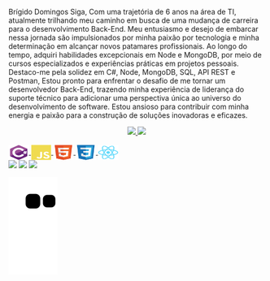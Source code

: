 Brígido Domingos Siga,
Com uma trajetória de 6 anos na área de TI, atualmente trilhando meu caminho em busca de uma mudança de carreira para o desenvolvimento Back-End. Meu entusiasmo e desejo de embarcar nessa jornada são impulsionados por minha paixão por tecnologia e minha determinação em alcançar novos
patamares profissionais. Ao longo do tempo, adquiri habilidades excepcionais em Node e MongoDB, por meio de cursos especializados e experiências práticas em projetos pessoais.
Destaco-me pela solidez em C#, Node, MongoDB, SQL, API REST e Postman, Estou pronto para enfrentar o desafio de me tornar um desenvolvedor Back-End, trazendo minha experiência de liderança do suporte técnico para adicionar uma perspectiva única ao universo do desenvolvimento de software. Estou ansioso para contribuir com minha energia e paixão para a construção de soluções inovadoras e eficazes.

<div align="center">
  <a href="https://github.com/BrigidoDsiga">
  <img height="180em" src="https://github-readme-stats.vercel.app/api?username=BrigidoDsiga&show_icons=true&theme=blue-green&include_all_commits=true&count_private=true"/>
  <img height="180em" src="https://github-readme-stats.vercel.app/api/top-langs/?username=BrigidoDsiga&layout=compact&langs_count=7&theme=chartreuse-dark"/>
</div>
 <div style="display: inline_block"><br>
  <img align="center" alt="Brigido-csharp" height="30" width="40" src="https://raw.githubusercontent.com/devicons/devicon/master/icons/csharp/csharp-original.svg"> 
  <img align="center" alt="Brigido-Js" height="30" width="40" src="https://raw.githubusercontent.com/devicons/devicon/master/icons/javascript/javascript-plain.svg">
  <img align="center" alt="Brigido-HTML5" height="30" width="40" src="https://raw.githubusercontent.com/devicons/devicon/master/icons/html5/html5-original.svg">
  <img align="center" alt="Brigido-CSS3" height="30" width="40" src="https://raw.githubusercontent.com/devicons/devicon/master/icons/css3/css3-original.svg">
  <img align="center" alt="Brigido-React" height="30" width="40" src="https://raw.githubusercontent.com/devicons/devicon/master/icons/react/react-original.svg"> 
</div>
 
<div> 
   <a href = "mailto:brigidosiga@gmail.com"><img src="https://img.shields.io/badge/-Gmail-%23333?style=for-the-badge&logo=gmail&logoColor=white" target="_blank"></a>
  <a href="https://www.linkedin.com/in/br%C3%ADgido-siga-b70a1717a" target="_blank"><img src="https://img.shields.io/badge/-LinkedIn-%230077B5?style=for-the-badge&logo=linkedin&logoColor=white" target="_blank"></a> 
  <a href="https://instagram.com/preto_combina_com_tudo_" target="_blank"><img src="https://img.shields.io/badge/-Instagram-%23E4405F?style=for-the-badge&logo=instagram&logoColor=white" target="_blank"></a>
  
  ![Snake animation](https://github.com/rafaballerini/rafaballerini/blob/output/github-contribution-grid-snake.svg)
  
</div>

